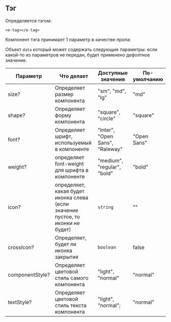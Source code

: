 ## Тэг

Определяется тэгом:
```vue
<e-tag></e-tag>
```

Компонент тэга принимает 1 параметр в качестве пропа:

Объект `data` который может содержать следующие параметры:
если какой-то из параметров не передан, будет применено дефолтное значение.

| Параметр        | Что делает                                                                      | Доступные значения              | По-умолчанию |
| --------------- | ------------------------------------------------------------------------------- | ------------------------------- |--------------|
| size?           | Определяет размер компонента                                                    | "sm", "md", "lg"                | "md"         |
| shape?          | Определяет форму компонента                                                     | "square", "circle"              | "square"     |
| font?           | Определяет шрифт, используемый в компоненте                                     | "Inter", "Open Sans", "Raleway" | "Open Sans"  |
| weight?         | определяет font-weight для шрифта в компоненте                                  | "medium", "regular", "bold"     | "bold"       |
| icon?           | определяет, какая будет иконка слева (если значение пустое, то иконки не будет) | `string`                        | ""           |
| crossIcon?      | Определяет, будет ли иконка закрытия                                            | `boolean`                       | false        |
| componentStyle? | Определяет цветовой стиль самого компонента                                     | "light", "normal"               | "normal"     |
| textStyle?      | Определяет цветовой стиль текста компонента                                     | "light", "normal";              | "normal"     |
